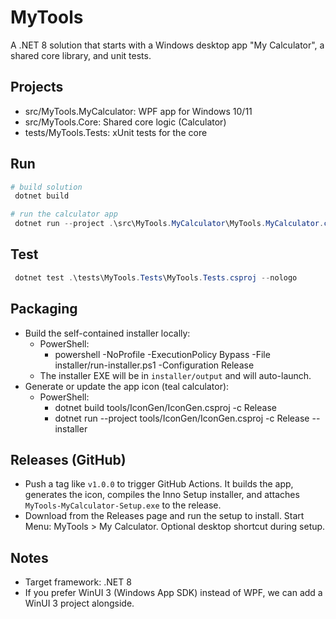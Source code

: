 # MyTools

A .NET 8 solution that starts with a Windows desktop app "My Calculator", a shared core library, and unit tests.

## Projects
- src/MyTools.MyCalculator: WPF app for Windows 10/11
- src/MyTools.Core: Shared core logic (Calculator)
- tests/MyTools.Tests: xUnit tests for the core

## Run
```powershell
# build solution
 dotnet build

# run the calculator app
 dotnet run --project .\src\MyTools.MyCalculator\MyTools.MyCalculator.csproj
```

## Test
```powershell
 dotnet test .\tests\MyTools.Tests\MyTools.Tests.csproj --nologo
```

## Packaging
- Build the self-contained installer locally:
	- PowerShell:
		- powershell -NoProfile -ExecutionPolicy Bypass -File installer/run-installer.ps1 -Configuration Release
	- The installer EXE will be in `installer/output` and will auto-launch.
- Generate or update the app icon (teal calculator):
	- PowerShell:
		- dotnet build tools/IconGen/IconGen.csproj -c Release
		- dotnet run --project tools/IconGen/IconGen.csproj -c Release -- installer

## Releases (GitHub)
- Push a tag like `v1.0.0` to trigger GitHub Actions. It builds the app, generates the icon, compiles the Inno Setup installer, and attaches `MyTools-MyCalculator-Setup.exe` to the release.
- Download from the Releases page and run the setup to install. Start Menu: MyTools > My Calculator. Optional desktop shortcut during setup.

## Notes
- Target framework: .NET 8
- If you prefer WinUI 3 (Windows App SDK) instead of WPF, we can add a WinUI 3 project alongside.
